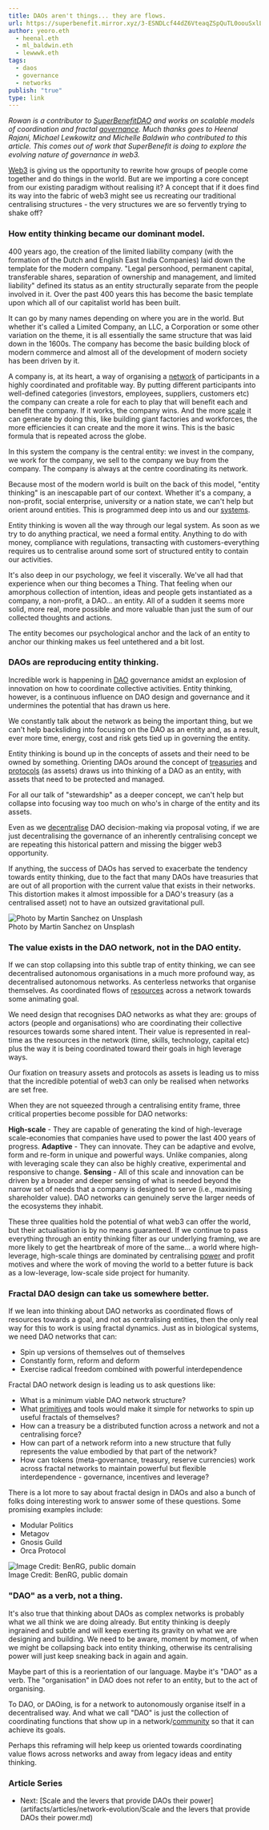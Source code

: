 ```yaml
---
title: DAOs aren't things... they are flows.
url: https://superbenefit.mirror.xyz/3-ESNDLcf44dZ6VteaqZSpQuTL0oouSxlLJwuAlcQ_s
author: yeoro.eth
  - heenal.eth
  - ml_baldwin.eth
  - lewwwk.eth
tags:
  - daos
  - governance
  - networks
publish: "true"
type: link
---
```


_Rowan is a contributor to [SuperBenefitDAO](https://www.superbenefit.org/) and works on scalable models of coordination and fractal [governance](tags/governance.md). Much thanks goes to Heenal Rajani, Michael Lewkowitz and Michelle Baldwin who contributed to this article. This comes out of work that SuperBenefit is doing to explore the evolving nature of governance in web3._

[Web3](tags/blockchain.md) is giving us the opportunity to rewrite how groups of people come together and do things in the world. But are we importing a core concept from our existing paradigm without realising it? A concept that if it does find its way into the fabric of web3 might see us recreating our traditional centralising structures - the very structures we are so fervently trying to shake off?

### How entity thinking became our dominant model.

400 years ago, the creation of the limited liability company (with the formation of the Dutch and English East India Companies) laid down the template for the modern company. "Legal personhood, permanent capital, transferable shares, separation of ownership and management, and limited liability" defined its status as an entity structurally separate from the people involved in it. Over the past 400 years this has become the basic template upon which all of our capitalist world has been built.

It can go by many names depending on where you are in the world. But whether it's called a Limited Company, an LLC, a Corporation or some other variation on the theme, it is all essentially the same structure that was laid down in the 1600s. The company has become the basic building block of modern commerce and almost all of the development of modern society has been driven by it.

A company is, at its heart, a way of organising a [network](tags/networks.md) of participants in a highly coordinated and profitable way. By putting different participants into well-defined categories (investors, employees, suppliers, customers etc) the company can create a role for each to play that will benefit each and benefit the company. If it works, the company wins. And the more [scale](tags/scale.md) it can generate by doing this, like building giant factories and workforces, the more efficiencies it can create and the more it wins. This is the basic formula that is repeated across the globe.

In this system the company is the central entity: we invest in the company, we work for the company, we sell to the company we buy from the company. The company is always at the centre coordinating its network.

Because most of the modern world is built on the back of this model, "entity thinking" is an inescapable part of our context. Whether it's a company, a non-profit, social enterprise, university or a nation state, we can't help but orient around entities. This is programmed deep into us and our [systems](tags/systems.md).

Entity thinking is woven all the way through our legal system. As soon as we try to do anything practical, we need a formal entity. Anything to do with money, compliance with regulations, transacting with customers-everything requires us to centralise around some sort of structured entity to contain our activities.

It's also deep in our psychology, we feel it viscerally. We've all had that experience when our thing becomes a Thing. That feeling when our amorphous collection of intention, ideas and people gets instantiated as a company, a non-profit, a DAO... an entity. All of a sudden it seems more solid, more real, more possible and more valuable than just the sum of our collected thoughts and actions.

The entity becomes our psychological anchor and the lack of an entity to anchor our thinking makes us feel untethered and a bit lost.

### DAOs are reproducing entity thinking.

Incredible work is happening in [DAO](tags/daos.md) governance amidst an explosion of innovation on how to coordinate collective activities. Entity thinking, however, is a continuous influence on DAO design and governance and it undermines the potential that has drawn us here.

We constantly talk about the network as being the important thing, but we can't help backsliding into focusing on the DAO as an entity and, as a result, ever more time, energy, cost and risk gets tied up in governing the entity.

Entity thinking is bound up in the concepts of assets and their need to be owned by something. Orienting DAOs around the concept of [treasuries](tags/treasury.md) and [protocols](tags/protocols.md) (as assets) draws us into thinking of a DAO as an entity, with assets that need to be protected and managed.

For all our talk of "stewardship" as a deeper concept, we can't help but collapse into focusing way too much on who's in charge of the entity and its assets.

Even as we [decentralise](tags/decentralization.md) DAO decision-making via proposal voting, if we are just decentralising the governance of an inherently centralising concept we are repeating this historical pattern and missing the bigger web3 opportunity.

If anything, the success of DAOs has served to exacerbate the tendency towards entity thinking, due to the fact that many DAOs have treasuries that are out of all proportion with the current value that exists in their networks. This distortion makes it almost impossible for a DAO's treasury (as a centralised asset) not to have an outsized gravitational pull.

![Photo by Martin Sanchez on Unsplash](https://superbenefit.mirror.xyz/_next/image?url=https%3A%2F%2Fimages.mirror-media.xyz%2Fpublication-images%2F3ckOwALsBJOCbiOqkpgTp.jpg&w=3840&q=75)  
Photo by Martin Sanchez on Unsplash

### The value exists in the DAO network, not in the DAO entity.

If we can stop collapsing into this subtle trap of entity thinking, we can see decentralised autonomous organisations in a much more profound way, as decentralised autonomous networks. As centerless networks that organise themselves. As coordinated flows of [resources](tags/resources.md) across a network towards some animating goal.

We need design that recognises DAO networks as what they are: groups of actors (people and organisations) who are coordinating their collective resources towards some shared intent. Their value is represented in real-time as the resources in the network (time, skills, technology, capital etc) plus the way it is being coordinated toward their goals in high leverage ways.

Our fixation on treasury assets and protocols as assets is leading us to miss that the incredible potential of web3 can only be realised when networks are set free.

When they are not squeezed through a centralising entity frame, three critical properties become possible for DAO networks:

**High-scale** - They are capable of generating the kind of high-leverage scale-economies that companies have used to power the last 400 years of progress.
**Adaptive** - They can innovate. They can be adaptive and evolve, form and re-form in unique and powerful ways. Unlike companies, along with leveraging scale they can also be highly creative, experimental and responsive to change.
**Sensing** - All of this scale and innovation can be driven by a broader and deeper sensing of what is needed beyond the narrow set of needs that a company is designed to serve (i.e., maximising shareholder value). DAO networks can genuinely serve the larger needs of the ecosystems they inhabit.

These three qualities hold the potential of what web3 can offer the world, but their actualisation is by no means guaranteed. If we continue to pass everything through an entity thinking filter as our underlying framing, we are more likely to get the heartbreak of more of the same… a world where high-leverage, high-scale things are dominated by centralising [power](tags/power.md) and profit motives and where the work of moving the world to a better future is back as a low-leverage, low-scale side project for humanity.

### Fractal DAO design can take us somewhere better.

If we lean into thinking about DAO networks as coordinated flows of resources towards a goal, and not as centralising entities, then the only real way for this to work is using fractal dynamics. Just as in biological systems, we need DAO networks that can:

- Spin up versions of themselves out of themselves
- Constantly form, reform and deform
- Exercise radical freedom combined with powerful interdependence

Fractal DAO network design is leading us to ask questions like:

- What is a minimum viable DAO network structure?
- What [primitives](tags/primitives.md) and tools would make it simple for networks to spin up useful fractals of themselves?
- How can a treasury be a distributed function across a network and not a centralising force?
- How can part of a network reform into a new structure that fully represents the value embodied by that part of the network?
- How can tokens (meta-governance, treasury, reserve currencies) work across fractal networks to maintain powerful but flexible interdependence - governance, incentives and leverage?

There is a lot more to say about fractal design in DAOs and also a bunch of folks doing interesting work to answer some of these questions. Some promising examples include:

- Modular Politics
- Metagov
- Gnosis Guild
- Orca Protocol

![Image Credit: BenRG, public domain](https://superbenefit.mirror.xyz/_next/image?url=https%3A%2F%2Fimages.mirror-media.xyz%2Fpublication-images%2FhQzZ6vBGxJxqo9zfckkFx.png&w=3840&q=75)  
Image Credit: BenRG, public domain

### "DAO" as a verb, not a thing.

It's also true that thinking about DAOs as complex networks is probably what we all think we are doing already. But entity thinking is deeply ingrained and subtle and will keep exerting its gravity on what we are designing and building. We need to be aware, moment by moment, of when we might be collapsing back into entity thinking, otherwise its centralising power will just keep sneaking back in again and again.

Maybe part of this is a reorientation of our language. Maybe it's "DAO" as a verb. The "organisation" in DAO does not refer to an entity, but to the act of organising.

To DAO, or DAOing, is for a network to autonomously organise itself in a decentralised way. And what we call "DAO" is just the collection of coordinating functions that show up in a network/[community](tags/community.md) so that it can achieve its goals.

Perhaps this reframing will help keep us oriented towards coordinating value flows across networks and away from legacy ideas and entity thinking.

### Article Series

- Next: [Scale and the levers that provide DAOs their power](artifacts/articles/network-evolution/Scale and the levers that provide DAOs their power.md)
